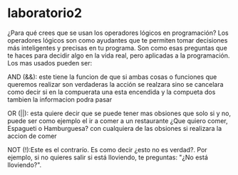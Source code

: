 # laboratorio2
¿Para qué crees que se usan los operadores lógicos en programación?
Los operadores lógicos son como ayudantes que te permiten tomar decisiones más inteligentes y precisas en tu programa. Son como esas preguntas que te haces para decidir algo en la vida real, pero aplicadas a la programación. Los mas usados pueden ser: 

AND (&&): este tiene la funcion de que si ambas cosas o funciones que queremos realizar son verdaderas la acción se realzara sino se cancelara como decir si en la compuerata una esta encendida y la compueta dos tambien la informacion podra pasar

OR (||): esta quiere decir que se puede tener mas obsiones que solo si y no, puede ser como ejemplo el ir a comer a un restaurante ¿Que quiero comer, Espagueti o Hamburguesa? con cualquiera de las obsiones si realizara la accion de comer

NOT (!):Este es el contrarío. Es como decir ¿esto no es verdad?. Por ejemplo, si no quieres salir si está lloviendo, te preguntas: "¿No está lloviendo?".
